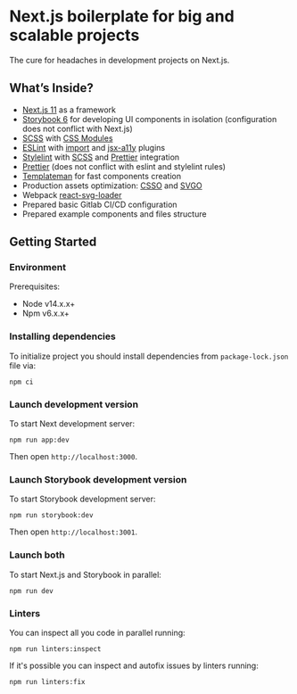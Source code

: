 # Next.js boilerplate for big and scalable projects

The cure for headaches in development projects on Next.js.

## <a name="inside">What’s Inside?</a>

- [Next.js 11](https://nextjs.org/) as a framework
- [Storybook 6](https://storybook.js.org/) for developing UI components in isolation (configuration does not conflict with Next.js)
- [SCSS](https://sass-lang.com/documentation) with [CSS Modules](https://github.com/css-modules/css-modules)
- [ESLint](https://eslint.org/) with [import](https://www.npmjs.com/package/eslint-plugin-import) and [jsx-a11y](https://www.npmjs.com/package/eslint-plugin-import) plugins
- [Stylelint](https://stylelint.io/user-guide) with [SCSS](https://www.npmjs.com/package/stylelint-scss) and [Prettier](https://www.npmjs.com/package/stylelint-prettier) integration
- [Prettier](https://prettier.io/) (does not conflict with eslint and stylelint rules)
- [Templateman](https://github.com/adlite/templateman) for fast components creation
- Production assets optimization: [CSSO](https://github.com/css/csso) and [SVGO](https://github.com/Klathmon/imagemin-webpack-plugin#optionssvgo)
- Webpack [react-svg-loader](https://github.com/boopathi/react-svg-loader)
- Prepared basic Gitlab CI/CD configuration
- Prepared example components and files structure

## <a name="get-started">Getting Started</a>

### Environment

Prerequisites:

- Node v14.x.x+
- Npm v6.x.x+

### Installing dependencies

To initialize project you should install dependencies from `package-lock.json` file via:

```
npm ci
```

### Launch development version

To start Next development server:

```
npm run app:dev
```

Then open `http://localhost:3000`.

### Launch Storybook development version

To start Storybook development server:

```
npm run storybook:dev
```

Then open `http://localhost:3001`.

### Launch both

To start Next.js and Storybook in parallel:

```
npm run dev
```

### Linters

You can inspect all you code in parallel running:

```
npm run linters:inspect
```

If it's possible you can inspect and autofix issues by linters running:

```
npm run linters:fix
```
